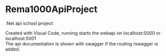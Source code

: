 # Rema1000ApiProject

.Net api school project

Created with Visual Code, running starts the webapi on localhost:5000 or localhost:5001  
The api documentation is shown with swagger if the routing /swagger is added.
